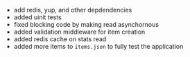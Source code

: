 - add redis, yup, and other depdendencies
- added uinit tests
- fixed blocking code by making read asynchornous
- added validation middleware for item creation
- added redis cache on stats read
- added more items to `items.json` to fully test the application


